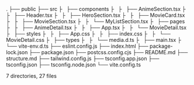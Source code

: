 .
├── public
├── src
├   ├── components
├   ├   ├── AnimeSection.tsx
├   ├   ├── Header.tsx
├   ├   ├── HeroSection.tsx
├   ├   ├── MovieCard.tsx
├   ├   ├── MovieSection.tsx
├   ├   └── MyListSection.tsx
├   ├── pages
├   ├   ├── AnimeDetail.tsx
├   ├   ├── App.tsx
├   ├   └── MovieDetail.tsx
├   ├── styles
├   ├   ├── App.css
├   ├   ├── index.css
├   ├   └── MovieDetail.css
├   ├── types
├   ├   └── media.d.ts
├   ├── main.tsx
├   └── vite-env.d.ts
├── eslint.config.js
├── index.html
├── package-lock.json
├── package.json
├── postcss.config.cjs
├── README.md
├── structure.md
├── tailwind.config.js
├── tsconfig.app.json
├── tsconfig.json
├── tsconfig.node.json
└── vite.config.ts

7 directories, 27 files
